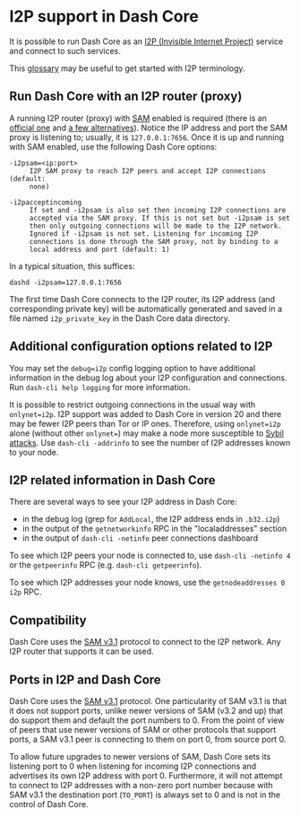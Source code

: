 # I2P support in Dash Core

It is possible to run Dash Core as an
[I2P (Invisible Internet Project)](https://en.wikipedia.org/wiki/I2P)
service and connect to such services.

This [glossary](https://geti2p.net/en/about/glossary) may be useful to get
started with I2P terminology.

## Run Dash Core with an I2P router (proxy)

A running I2P router (proxy) with [SAM](https://geti2p.net/en/docs/api/samv3)
enabled is required (there is an [official one](https://geti2p.net) and
[a few alternatives](https://en.wikipedia.org/wiki/I2P#Routers)). Notice the IP
address and port the SAM proxy is listening to; usually, it is
`127.0.0.1:7656`. Once it is up and running with SAM enabled, use the following
Dash Core options:

```
-i2psam=<ip:port>
     I2P SAM proxy to reach I2P peers and accept I2P connections (default:
     none)

-i2pacceptincoming
     If set and -i2psam is also set then incoming I2P connections are
     accepted via the SAM proxy. If this is not set but -i2psam is set
     then only outgoing connections will be made to the I2P network.
     Ignored if -i2psam is not set. Listening for incoming I2P
     connections is done through the SAM proxy, not by binding to a
     local address and port (default: 1)
```

In a typical situation, this suffices:

```
dashd -i2psam=127.0.0.1:7656
```

The first time Dash Core connects to the I2P router, its I2P address (and
corresponding private key) will be automatically generated and saved in a file
named `i2p_private_key` in the Dash Core data directory.

## Additional configuration options related to I2P

You may set the `debug=i2p` config logging option to have additional
information in the debug log about your I2P configuration and connections. Run
`dash-cli help logging` for more information.

It is possible to restrict outgoing connections in the usual way with
`onlynet=i2p`. I2P support was added to Dash Core in version 20 
and there may be fewer I2P peers than Tor or IP ones. Therefore, using
`onlynet=i2p` alone (without other `onlynet=`) may make a node more susceptible
to [Sybil attacks](https://en.bitcoin.it/wiki/Weaknesses#Sybil_attack). Use
`dash-cli -addrinfo` to see the number of I2P addresses known to your node.

## I2P related information in Dash Core

There are several ways to see your I2P address in Dash Core:
- in the debug log (grep for `AddLocal`, the I2P address ends in `.b32.i2p`)
- in the output of the `getnetworkinfo` RPC in the "localaddresses" section
- in the output of `dash-cli -netinfo` peer connections dashboard

To see which I2P peers your node is connected to, use `dash-cli -netinfo 4`
or the `getpeerinfo` RPC (e.g. `dash-cli getpeerinfo`).

To see which I2P addresses your node knows, use the `getnodeaddresses 0 i2p`
RPC.

## Compatibility

Dash Core uses the [SAM v3.1](https://geti2p.net/en/docs/api/samv3) protocol
to connect to the I2P network. Any I2P router that supports it can be used.

## Ports in I2P and Dash Core

Dash Core uses the [SAM v3.1](https://geti2p.net/en/docs/api/samv3)
protocol. One particularity of SAM v3.1 is that it does not support ports,
unlike newer versions of SAM (v3.2 and up) that do support them and default the
port numbers to 0. From the point of view of peers that use newer versions of
SAM or other protocols that support ports, a SAM v3.1 peer is connecting to them
on port 0, from source port 0.

To allow future upgrades to newer versions of SAM, Dash Core sets its
listening port to 0 when listening for incoming I2P connections and advertises
its own I2P address with port 0. Furthermore, it will not attempt to connect to
I2P addresses with a non-zero port number because with SAM v3.1 the destination
port (`TO_PORT`) is always set to 0 and is not in the control of Dash Core.
